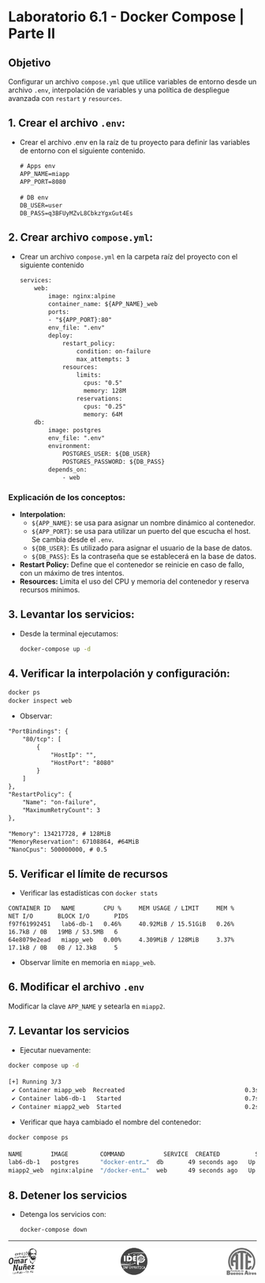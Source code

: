 # Laboratorio 6.1 - Docker Compose | Parte II

## Objetivo
Configurar un archivo `compose.yml` que utilice variables de entorno desde un archivo `.env`, interpolación de variables y una política de despliegue avanzada con `restart` y `resources`.


## 1. Crear el archivo `.env`:

- Crear el archivo .env en la raíz de tu proyecto para definir las variables de entorno con el siguiente contenido.

    ```env
    # Apps env
    APP_NAME=miapp
    APP_PORT=8080

    # DB env
    DB_USER=user
    DB_PASS=q3BFUyMZvL8CbkzYgxGut4Es
    ```

## 2. Crear archivo `compose.yml`:

- Crear un archivo `compose.yml` en la carpeta raíz del proyecto con el siguiente contenido

    ```compose
    services:
        web:
            image: nginx:alpine
            container_name: ${APP_NAME}_web
            ports:
            - "${APP_PORT}:80"
            env_file: ".env"
            deploy:
                restart_policy:
                    condition: on-failure
                    max_attempts: 3
                resources:
                    limits:
                      cpus: "0.5"
                      memory: 128M
                    reservations:
                      cpus: "0.25"
                      memory: 64M
        db:
            image: postgres
            env_file: ".env"
            environment:
                POSTGRES_USER: ${DB_USER}
                POSTGRES_PASSWORD: ${DB_PASS}
            depends_on:
                - web
    ```
### Explicación de los conceptos:

- **Interpolation:**
    - `${APP_NAME}`: se usa para asignar un nombre dinámico al contenedor.
    - `${APP_PORT}`: se usa para utilizar un puerto del que escucha el host. Se cambia desde el `.env`.
    - `${DB_USER}`: Es utilizado para asignar el usuario de la base de datos.
    - `${DB_PASS}`: Es la contraseña que se establecerá en la base de datos.
- **Restart Policy:** Define que el contenedor se reinicie en caso de fallo, con un máximo de tres intentos.
- **Resources:** Limita el uso del CPU y memoria del contenedor y reserva recursos mínimos.

## 3. Levantar los servicios:

- Desde la terminal ejecutamos:

    ```bash
    docker-compose up -d
    ```


## 4. Verificar la interpolación y configuración:

```bash
docker ps
docker inspect web
```

- Observar:

```
"PortBindings": {
    "80/tcp": [
        {
            "HostIp": "",
            "HostPort": "8080"
        }
    ]
},
"RestartPolicy": {
    "Name": "on-failure",
    "MaximumRetryCount": 3
},

"Memory": 134217728, # 128MiB
"MemoryReservation": 67108864, #64MiB
"NanoCpus": 500000000, # 0.5

```


## 5. Verificar el límite de recursos

- Verificar las estadísticas con `docker stats`

```
CONTAINER ID   NAME        CPU %     MEM USAGE / LIMIT     MEM %     NET I/O       BLOCK I/O       PIDS
f97f61992451   lab6-db-1   0.46%     40.92MiB / 15.51GiB   0.26%     16.7kB / 0B   19MB / 53.5MB   6
64e8079e2ead   miapp_web   0.00%     4.309MiB / 128MiB     3.37%     17.1kB / 0B   0B / 12.3kB     5

```

- Observar límite en memoria en `miapp_web`.

## 6. Modificar el archivo `.env`

Modificar la clave `APP_NAME` y setearla en `miapp2`.

## 7. Levantar los servicios

- Ejecutar nuevamente:

```bash
docker compose up -d

[+] Running 3/3
 ✔ Container miapp_web  Recreated                                  0.3s 
 ✔ Container lab6-db-1   Started                                   0.7s 
 ✔ Container miapp2_web  Started                                   0.2s
```

- Verificar que haya cambiado el nombre del contenedor:

```bash
docker compose ps

NAME        IMAGE         COMMAND           SERVICE  CREATED          STATUS          PORTS
lab6-db-1   postgres      "docker-entr…"  db       49 seconds ago   Up 47 seconds   5432/tcp
miapp2_web  nginx:alpine  "/docker-ent…"  web      49 seconds ago   Up 48 seconds   0.0.0.0:8080->80/tcp

```


## 8. Detener los servicios

- Detenga los servicios con:

    ```bash
    docker-compose down
    ```


--------

<p align="center">
  <img src="../../img/logos.footer.gray.webp">
</p>
